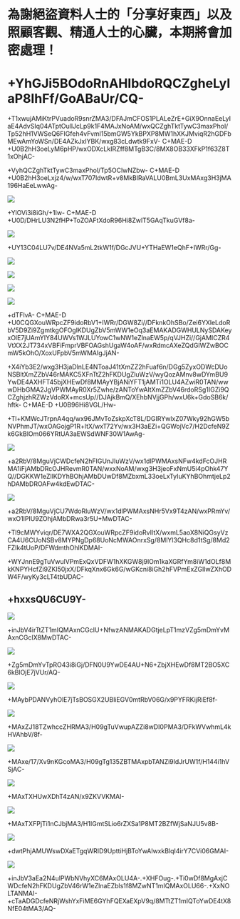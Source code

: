 # 為謝絕盜資料人士的「分享好東西」以及照顧客觀、精通人士的心臟，本期將會加密處理！
# +YhGJi5BOdoRnAHIbdoRQCZgheLyIaP8IhFf/GoABaUr/CQ-
+T1xwujAMiKtrPVuadoR9snrZMA3/DFAJmCFOS1PLALeZrE+GiX9OnnaEeLyIaE4AdvSIq04ATptOullJcLp9k1F4MAJxNoAM/wxQCZghTktTywC3maxPhol/Tp52hH1VWSeQ6FIGfeh4vFvml15bmGW5YkBPXP8MW1hXKJMviqR2hGDFbMEwAmYoWSn/DE4AZkJxIYBK/wxg83cLdwtk9FxV- C+MAE-D +U0B2hH3oeLyM6pHP/wxODXcLkIRZff8MTgB3C/8MX8OB33XFkP1f63Z8T1xOhjAC-

+VyhQCZghTktTywC3maxPhol/Tp5OClwNZbw- C+MAE-D +U0B2hH3oeLxjz4/w/wxT707ldwtR+v8MkBlRaVALU0BmL3UxMAxg3H3jMA196HaEeLwwAg-

![](http://img.vim-cn.com/fc/51bf0ebece852b1a7f3f9c6bdb49c8862f0352.jpg)

+YlOVi3i8iGh/+1Iw- C+MAE-D +U0D/DHrLU3N2fHP+ToZOAFtXdoR96Hi8ZwlT5GAqTkuGVf8a-

![](http://img.vim-cn.com/c6/788fc9fc5ef6779044fa61f86000ed2190f2cc.jpg)

+UY13C04LU7v/DE4NVa5mL2tkW1f/DGcJVU+YTHaEW1eQhF+IWRr/Gg-

![](http://img.vim-cn.com/13/db448f8fc978021f3e7a8b4b718b7d55bfcbf4.png)

![](http://img.vim-cn.com/f8/2c05725f71e66d50cc0a7c98f3995f7aa5a1b9.png)

![](http://img.vim-cn.com/17/4f86e24e1216cad990524fe0aae3ec01a215f2.png)

![](http://img.vim-cn.com/af/a7bad481e9f92dff19d11ca435c829f3cba5bf.png)

+dTFlvA- C+MAE-D +U0CQGXouWRpcZF9idoRbV1+IWRr/DGW8Zi//DFknkOhSBo/Zei6YXleLdoRbV5D9Zi9ZgmtkgOFOglKDUgZbV5mWW1eOq3aEMAKADGWHULNySDAKeyxOlE7jUAmYIY84UWVs1WJLUYowC1wNW1eZlnaEW5p/qVJHZi//GjAMICZR4VtXX2JT734xVBFiFmprVBFOAGshUgaW4oAF/wxRdmcAXeZQdGIWZwBOCmW5kOhO/XoxUFpbV5mWMAIgJjAN-

+X4iYb3E2/wxg3H3jaDlnLE4NToaJ41tXmZZ2hFuaf6n/DGg5ZyxODWcDUoNSBltXmZZbV46rMAKC5XFnTtZ2hFKDUgZluWzV/wyQozAMnv8wDYmBU9YwDE4AXHFT45bjXHEwDf8MMAyYBjANiYFT1jAMTi1OLU4AZwiR0TAN/wwwDHbGMA2JgVPWMAyR0Xr5Zwhe/zANToYwAltXmZZbV46rdoRSg1IGZi9QCZghjzhRZWzVdoRX+mcsUp//DJAjkBmQ/XEhbNVjjGPh/wxU6k+GdoSB6k/hftk- C+MAE-D +U0B96Hi8VGL/Hw-

+Tl+KMWcJTrpnA4qq/wx96JMvToZskpXcT8L/DGIRYwlxZ07Wky92hGW5bNVPhmJT/wxOAGojgP1R+ltX/wxT72Yv/wx3H3aEZi+QGWojVc7/H2DcfeN9Zk6GkBlOm066YRtUA3aEWSdWNF30W1AwAg-

![](http://img.vim-cn.com/22/3fb2e2615569f2e2dbee0a2f8b609fc751fd8d.png)

+a2RbV/8MguVjCWDcfeN2hFIGUnJluWzV/wx1dlPWMAxsNFw4kdFcOJHRMA1iFjAMbDRcOJHRevmR0TAN/wxxNoAM/wxg3H3jeoFxNmU5i4pOhk47YQ//DGKKW1eZllKDYhBOhjAMbDUwDf8MZbxmL33oeLxTyIuKYhBOhmtjeLp2hDAMbDROAFw4kdEwDTAC-

![](http://img.vim-cn.com/ee/aa8fa628ecf007770461887bf3b7a52f08a1b8.png)

+a2RbV/8MguVjCU7WdoRluWzV/wx1dlPWMAxsNHr5Vx9T4zAN/wxPRmYv/wxO1lPIU9ZOhjAMbDRwa3r5U+MwDTAC-

+Tl9cMWYviqr/DE7WXA2QGXouWRpcZF9idoRvIltX/wxmL5aoX8NiQGsyVzCA4U6CUoNSBv8MYPNgDp68UoNcMWAOnrxSg/8MlYl3QHc8d1tSg/8Md2FZIk4tUoP/DFWdmthOhlKDMAI-

+WYJnnE9gTuVwulVPmExQxVDFW1hXKGW8j9lOm1kaXGRfYm8iW1dOLf8MkKNPYHcfZi9ZKl50jxX/DFkqXnx6Gk6G/wGKcni8iGh2hFVPmExZGlIwZXhODW4F/wyKy3cLT4tbUDAC-

## +hxxsQU6CU9Y-
![](http://img.vim-cn.com/9b/e3d00a5c4db55b9561a68715f24721239e2b3c.png)

+inJbV4irTtZT1mIQMAxnCGcIU+NfwzANMAKADGtjeLpT1mzVZg5mDmYvMAxnCGcIX8MwDTAC-

![](http://img.vim-cn.com/24/ae008738a0c8abb22d92f121c75a75ad1fac3f.png)

+Zg5mDmYvTpRO43i8iGj/DFN0U9YwDE4AU+N6+ZbjXHEwDf8MT2BO5XC6kBlOjE7jVUr/AQ-

![](http://img.vim-cn.com/37/fee2de2dc54419799ab2221572c27aa6e1b85b.png)

+MAybPDANVyhOlE7jTsBOSGX2UBliEGV0mtRbV06G/x9PYFRKijRiEf8f-

![](http://img.vim-cn.com/37/0a0f7f00656507f87850b1180625285355dd5a.png)

+MAxZJ18TZwhccZHRMA3/H09gTuVwupAZZi8wDI0PMA3/DFkWVwhmL4kHVAhbV/8f-

![](http://img.vim-cn.com/55/d1ab300cbc0e1d4cdbbe5e53898e566abc9c79.png)

+MAxe/17/Xv9nKGcoMA3/H09gTg135ZBTMAxpbTANZi9ldJrUW1f/H144i1hVSjAC-

![](http://img.vim-cn.com/96/a14c9bbc5dfed2e676ce8618db53b70294cc53.png)

+MAxTXHUwXDhT4zAN/x9ZKVVKMAI-

![](http://img.vim-cn.com/36/d4f1b32d416f38f6c07e4d4fcafa54db0aced3.png)

+MAxTXFPjTi1nCJbjMA3/H1IGmtSLio6rZXSa1P8MT2BZfWjSaNJU5v8B-

![](http://img.vim-cn.com/6e/1a6ff6e00304ce82d8a1fc9f840a19fac35be0.png)

+dwtPhjAMUWswDXaETgqWRID9UpttiHjBToYwAlwxkBlqI4irY7CVi06GMAI-

![](http://img.vim-cn.com/71/0a9e3d28e68b708c256de1edcd1ef9c50a8c22.png)

+inJbV3aEa2N4ulPWbNVhyXC6MAxOLU4A-.+XHFOug-.+Ti0wDf8MgAxjCWDcfeN2hFKDUgZbV46rW1eZlnaEZbls1f8MZwNT1mIQMAxOLU66-.+XxNOLTANMAI- +cTaADGDcfeNRjWshYxFiME6GYhFQEXaEXpV9q/8MTtZT1mIQToYwDE4tX8NfE04tMA3/AQ-
